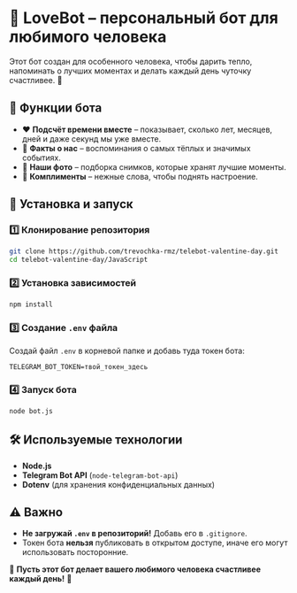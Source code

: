 # 💌 LoveBot – персональный бот для любимого человека  

Этот бот создан для особенного человека, чтобы дарить тепло, напоминать о лучших моментах и делать каждый день чуточку счастливее. 💖  

## 🎉 Функции бота  
- ❤️ **Подсчёт времени вместе** – показывает, сколько лет, месяцев, дней и даже секунд мы уже вместе.  
- 💌 **Факты о нас** – воспоминания о самых тёплых и значимых событиях.  
- 📸 **Наши фото** – подборка снимков, которые хранят лучшие моменты.  
- 👏 **Комплименты** – нежные слова, чтобы поднять настроение.  

## 🚀 Установка и запуск  

### 1️⃣ Клонирование репозитория  
```bash
git clone https://github.com/trevochka-rmz/telebot-valentine-day.git
cd telebot-valentine-day/JavaScript
```

### 2️⃣ Установка зависимостей  
```bash
npm install
```

### 3️⃣ Создание `.env` файла  
Создай файл `.env` в корневой папке и добавь туда токен бота:  

```
TELEGRAM_BOT_TOKEN=твой_токен_здесь
```

### 4️⃣ Запуск бота  
```bash
node bot.js
```

## 🛠 Используемые технологии  
- **Node.js**  
- **Telegram Bot API** (`node-telegram-bot-api`)  
- **Dotenv** (для хранения конфиденциальных данных)  

## ⚠ Важно  
- **Не загружай `.env` в репозиторий!** Добавь его в `.gitignore`.  
- Токен бота **нельзя** публиковать в открытом доступе, иначе его могут использовать посторонние.  

💖 **Пусть этот бот делает вашего любимого человека счастливее каждый день!** 💖

